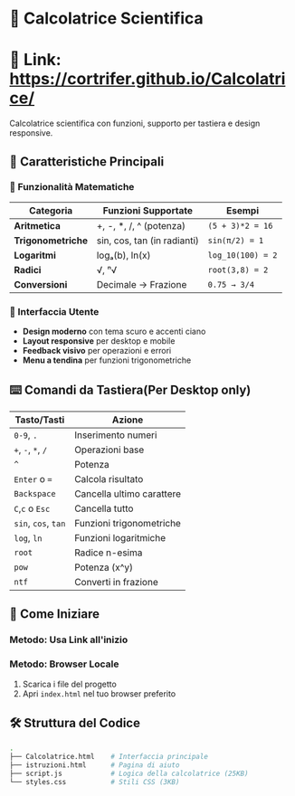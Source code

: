 # 🧮 Calcolatrice Scientifica 
# 🔗 Link: https://cortrifer.github.io/Calcolatrice/

Calcolatrice scientifica con funzioni, supporto per tastiera e design responsive.

## 🌟 Caratteristiche Principali

### 🧠 Funzionalità Matematiche

| Categoria          | Funzioni Supportate               | Esempi                   |
|--------------------|-----------------------------------|--------------------------|
| **Aritmetica**     | +, -, *, /, ^ (potenza)           | `(5 + 3)*2 = 16`         |
| **Trigonometriche**| sin, cos, tan (in radianti)       | `sin(π/2) = 1`           |
| **Logaritmi**      | logₐ(b), ln(x)                    | `log_10(100) = 2`        |
| **Radici**         | √, ⁿ√                             | `root(3,8) = 2`          |
| **Conversioni**    | Decimale → Frazione               | `0.75 → 3/4`             |

### 🎨 Interfaccia Utente

- **Design moderno** con tema scuro e accenti ciano
- **Layout responsive** per desktop e mobile
- **Feedback visivo** per operazioni e errori
- **Menu a tendina** per funzioni trigonometriche

## ⌨️ Comandi da Tastiera(Per Desktop only)
| Tasto/Tasti          | Azione                           |
|----------------------|----------------------------------|
| `0-9`, `.`         	 | Inserimento numeri               |
| `+`, `-`, `*`, `/` 	 | Operazioni base                  |
| `^`                	 | Potenza                          |
| `Enter` o `=`      	 | Calcola risultato                |
| `Backspace`        	 | Cancella ultimo carattere        |
| `C`,`c` o `Esc`      | Cancella tutto                   |
| `sin`, `cos`, `tan`	 | Funzioni trigonometriche         |
| `log`, `ln`        	 | Funzioni logaritmiche            |
| `root`             	 | Radice n-esima                   |
| `pow`              	 | Potenza (x^y)                    |
| `ntf`              	 | Converti in frazione             |

## 🚀 Come Iniziare

### Metodo: Usa Link all'inizio

### Metodo: Browser Locale

1. Scarica i file del progetto
2. Apri `index.html` nel tuo browser preferito

## 🛠️ Struttura del Codice

```bash
.
├── Calcolatrice.html    # Interfaccia principale
├── istruzioni.html      # Pagina di aiuto
├── script.js            # Logica della calcolatrice (25KB)
└── styles.css           # Stili CSS (3KB)
